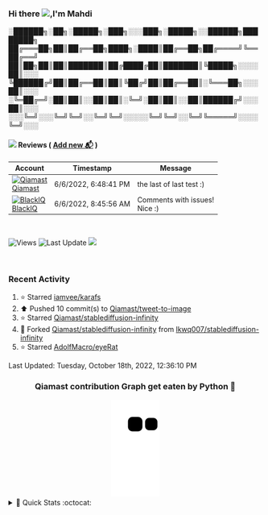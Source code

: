 ### Hi there <img src="https://media.giphy.com/media/w1OBpBd7kJqHrJnJ13/giphy.gif" width="30">,I'm Mahdi 



░██████╗░██╗░█████╗░███╗░░░███╗░█████╗░░██████╗████████╗
██╔═══██╗██║██╔══██╗████╗░████║██╔══██╗██╔════╝╚══██╔══╝
██║██╗██║██║███████║██╔████╔██║███████║╚█████╗░░░░██║░░░
╚██████╔╝██║██╔══██║██║╚██╔╝██║██╔══██║░╚═══██╗░░░██║░░░
░╚═██╔═╝░██║██║░░██║██║░╚═╝░██║██║░░██║██████╔╝░░░██║░░░
░░░╚═╝░░░╚═╝╚═╝░░╚═╝╚═╝░░░░░╚═╝╚═╝░░╚═╝╚═════╝░░░░╚═╝░░░


#### <img src="https://media.giphy.com/media/mRqMnL2Yp4Z9apds6Q/giphy.gif" width="40"> Reviews ( [Add new 📬](https://github.com/Qiamast/Qiamast/issues/2#issuecomment-new) )
<!-- reviews -->
| Account | Timestamp | Message |
|---|---|---|
|[![Qiamast](https://avatars.githubusercontent.com/u/78082316?s=24&u=2eef8b9e7d825d495af01648d0a7650366b04323&v=4)<br />Qiamast](https://github.com/Qiamast)|6/6/2022, 6:48:41 PM|the last of last test :)|
|[![BlackIQ](https://avatars.githubusercontent.com/u/55284339?s=24&u=faf22f22288a56c0556629507fceff17a65e6d25&v=4)<br />BlackIQ](https://github.com/BlackIQ)|6/6/2022, 8:45:56 AM|Comments with issues!<br />Nice :)|
<!-- /reviews -->

<!-- Badge -->
<br />

![Views](https://komarev.com/ghpvc/?username=qiamast)
![Last Update](https://img.shields.io/github/last-commit/qiamast/qiamast?label=Last%20Update&style=social)
[<img src="https://media.giphy.com/media/hXPHgJXpg1TnQncuHW/giphy.gif" width="70">](https://github.com/qiamast/qiamast/issues/new)

<br />
<!-- Badge -->

### Recent Activity
<!--RECENT_ACTIVITY:start-->
1. ⭐ Starred [iamvee/karafs](https://github.com/iamvee/karafs)
2. ⬆️ Pushed 10 commit(s) to [Qiamast/tweet-to-image](https://github.com/Qiamast/tweet-to-image)
3. ⭐ Starred [Qiamast/stablediffusion-infinity](https://github.com/Qiamast/stablediffusion-infinity)
4. 🔱 Forked [Qiamast/stablediffusion-infinity](https://github.com/Qiamast/stablediffusion-infinity) from [lkwq007/stablediffusion-infinity](https://github.com/lkwq007/stablediffusion-infinity)
5. ⭐ Starred [AdolfMacro/eyeRat](https://github.com/AdolfMacro/eyeRat)
<!--RECENT_ACTIVITY:end-->
<!--RECENT_ACTIVITY:last_update-->
Last Updated: Tuesday, October 18th, 2022, 12:36:10 PM
<!--RECENT_ACTIVITY:last_update_end-->

<!-- Qiamast Contribution Graph -->
<div align="center">
  <h3>Qiamast contribution Graph get eaten by Python 🐍</h3>
  <img src="https://github.com/Qiamast/Qiamast/blob/output/github-contribution-grid-snake.svg" />
</div>
<!-- Qiamast Contribution Graph -->

<details>
<summary>
🚀 Quick Stats :octocat:
</summary>

<p align="center">
<img width="450" align="center" src="https://github-readme-stats-defcon27.vercel.app/api?username=Qiamast&show_icons=true&line_height=21&theme=react" alt="Qiamast's Github Stats" />

  <br><p align="center"><img src="https://activity-graph.herokuapp.com/graph?username=qiamast&theme=react-dark&bg_color=20232a&hide_border=true" width="60%"/></p>
</p>


<!-- footer -->
<div style="align-items:center;">
  <img src="https://capsule-render.vercel.app/api?type=waving&color=gradient&height=60&section=footer&width=100"/>
</div>
</details>

